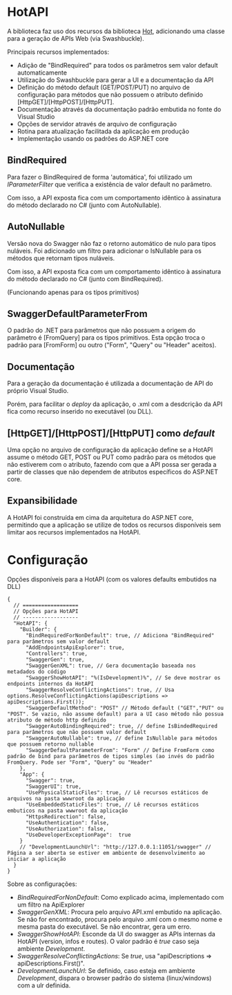 # HotAPI

A biblioteca faz uso dos recursos da biblioteca <a href="https://github.com/mrebello/Hot">Hot</a>, adicionando uma classe para a geração de APIs Web (via Swashbuckle).

Principais recursos implementados:

- Adição de "BindRequired" para todos os parâmetros sem valor default automaticamente
- Utilização do Swashbuckle para gerar a UI e a documentação da API
- Definição do método default (GET/POST/PUT) no arquivo de configuração para métodos que não possuem o atributo definido [HttpGET]/[HttpPOST]/[HttpPUT].
- Documentação através da documentação padrão embutida no fonte do Visual Studio
- Opções de servidor através de arquivo de configuração
- Rotina para atualização facilitada da aplicação em produção
- Implementação usando os padrões do ASP.NET core

## BindRequired
Para fazer o BindRequired de forma 'automática', foi utilizado um *IParameterFilter* que verifica a existência de valor default no parâmetro.

Com isso, a API exposta fica com um comportamento idêntico à assinatura do método declarado no C# (junto com AutoNullable).

## AutoNullable
Versão nova do Swagger não faz o retorno automático de nulo para tipos nuláveis.
Foi adicionado um filtro para adicionar o IsNullable para os métodos que retornam tipos nuláveis.

Com isso, a API exposta fica com um comportamento idêntico à assinatura do método declarado no C# (junto com BindRequired).

(Funcionando apenas para os típos primitivos)

## SwaggerDefaultParameterFrom
O padrão do .NET para parâmetros que não possuem a origem do parâmetro é [FromQuery] para os tipos primitivos.
Esta opção troca o padrão para [FromForm] ou outro ("Form", "Query" ou "Header" aceitos).

## Documentação

Para a geração da documentação é utilizada a documentação de API do próprio Visual Studio.

Porém, para facilitar o _deploy_ da aplicação, o .xml com a desdcrição da API fica como recurso inserido no executável (ou DLL).

## [HttpGET]/[HttpPOST]/[HttpPUT] como _default_

Uma opção no arquivo de configuração da aplicação define se a HotAPI assume o método GET, POST ou PUT como padrão para os métodos que não estiverem com o atributo, fazendo com que a API possa ser gerada a partir de classes que não dependem de atributos específicos do ASP.NET core.

## Expansibilidade

A HotAPI foi construída em cima da arquitetura do ASP.NET core, permitindo que a aplicação se utilize de todos os recursos disponíveis sem limitar aos recursos implementados na HotAPI.

# Configuração

Opções disponíveis para a HotAPI (com os valores defaults embutidos na DLL)

    {
      // ==================
      // Opções para HotAPI
      // ------------------
      "HotAPI": {
        "Builder": {
          "BindRequiredForNonDefault": true, // Adiciona "BindRequired" para parâmetros sem valor default
          "AddEndpointsApiExplorer": true,
          "Controllers": true,
          "SwaggerGen": true,
          "SwaggerGenXML": true, // Gera documentação baseada nos metadados do código
          "SwaggerShowHotAPI": "%(IsDevelopment)%", // Se deve mostrar os endpoints internos da HotAPI
          "SwaggerResolveConflictingActions": true, // Usa options.ResolveConflictingActions(apiDescriptions => apiDescriptions.First());
          "SwaggerDefaultMethod": "POST" // Método default ("GET","PUT" ou "POST". Se vazio, não assume default) para a UI caso método não possua atributo de método http definido
          "SwaggerAutoBindingRequired": true, // define IsBindedRequired para parâmetros que não possuem valor default
          "SwaggerAutoNullable": true, // define IsNullable para métodos que possuem retorno nullable
          "SwaggerDefaultParameterFrom": "Form" // Define FromForm como padrão de bind para parâmetros de tipos simples (ao invés do padrão FromQuery. Pode ser "Form", "Query" ou "Header"
        },
        "App": {
          "Swagger": true,
          "SwaggerUI": true,
          "UsePhysicalStaticFiles": true, // Lê recursos estáticos de arquivos na pasta wwwroot da aplicação
          "UseEmbeddedStaticFiles": true, // Lê recursos estáticos embuticos na pasta wwwroot da aplicação
          "HttpsRedirection": false,
          "UseAuthentication": false,
          "UseAuthorization": false,
          "UseDeveloperExceptionPage":  true
        }
        // "DevelopmentLaunchUrl": "http://127.0.0.1:11051/swagger" // Página a ser aberta se estiver em ambiente de desenvolvimento ao iniciar a aplicação
      }
    }

Sobre as configurações:

- *BindRequiredForNonDefault*: Como explicado acima, implementado com um filtro na ApiExplorer
- *SwaggerGenXML*: Procura pelo arquivo API.xml embutido na aplicação. Se não for encontrado, procura pelo arquivo .xml com o mesmo nome e mesma pasta do executável. Se não encontrar, gera um erro.
- *SwaggerShowHotAPI*: Esconde da UI do swagger as APIs internas da HotAPI (version, infos e routes). O valor padrão é _true_ caso seja ambiente _Development_.
- *SwaggerResolveConflictingActions*: Se _true_, usa "apiDescriptions => apiDescriptions.First()".
- *DevelopmentLaunchUrl*: Se definido, caso esteja em ambiente _Development_, dispara o browser padrão do sistema (linux/windows) com a ulr definida.

